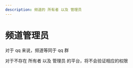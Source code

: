 ```yaml
---
description: 频道的 所有者 以及 管理员
---
```


# 频道管理员

对于 qq 来说，频道等同于 qq 群

对于不存在 所有者 以及 管理员 的平台，将不会验证相应的权限


